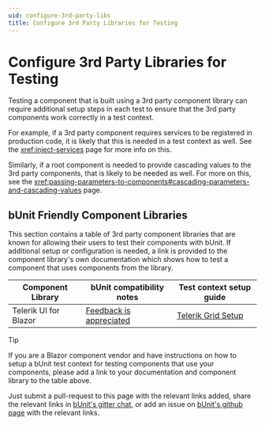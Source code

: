 ```yaml
---
uid: configure-3rd-party-libs
title: Configure 3rd Party Libraries for Testing
---
```


# Configure 3rd Party Libraries for Testing

Testing a component that is built using a 3rd party component library can require additional setup steps in each test to ensure that the 3rd party components work correctly in a test context.

For example, if a 3rd party component requires services to be registered in production code, it is likely that this is needed in a test context as well. See the <xref:inject-services> page for more info on this.

Similarly, if a root component is needed to provide cascading values to the 3rd party components, that is likely to be needed as well. For more on this, see the <xref:passing-parameters-to-components#cascading-parameters-and-cascading-values> page.

## bUnit Friendly Component Libraries

This section contains a table of 3rd party component libraries that are known for allowing their users to test their components with bUnit. If additional setup or configuration is needed, a link is provided to the component library's own documentation which shows how to test a component that uses components from the library.

| Component Library | bUnit compatibility notes | Test context setup guide |
| ----------------- | ------------------------- | -------------------------|
| Telerik UI for Blazor | [Feedback is appreciated](https://feedback.telerik.com/blazor) | [Telerik Grid Setup](https://www.telerik.com/blogs/unit-testing-blazor-components-bunit-justmock) |


> [!TIP]
> If you are a Blazor component vendor and have instructions on how to setup a bUnit test context for testing components that use your components, please add a link to your documentation and component library to the table above. 
> 
> Just submit a pull-request to this page with the relevant links added, share the relevant links in [bUnit's gitter chat](https://gitter.im/egil/bunit), or add an issue on [bUnit's github page](https://github.com/egil/razor-components-testing-library/issues) with the relevant links.
